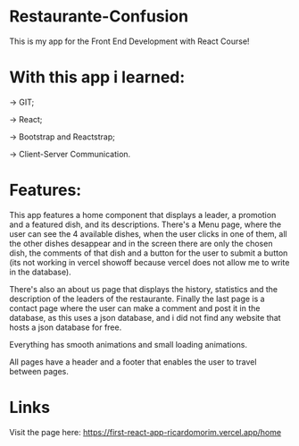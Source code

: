 # Restaurante-Confusion
This is my app for the Front End Development with React Course!

# With this app i learned: 
 -> GIT;
 
 -> React;
 
 -> Bootstrap and Reactstrap;
 
 -> Client-Server Communication.

# Features:
This app features a home component that displays a leader, a promotion and a featured dish, and its descriptions.
There's a Menu page, where the user can see the 4 available dishes, when the user clicks in one of them, all the other dishes desappear and in the screen there are only the chosen dish, the comments of that dish and a button for the user to submit a button (its not working in vercel showoff because vercel does not allow me to write in the database).

There's also an about us page that displays the history, statistics and the description of the leaders of the restaurante.
Finally the last page is a contact page where the user can make a comment and post it in the database, as this uses a json database, and i did not find any website that hosts a json database for free.

Everything has smooth animations and small loading animations.

All pages have a header and a footer that enables the user to travel between pages.

# Links
Visit the page here: https://first-react-app-ricardomorim.vercel.app/home


